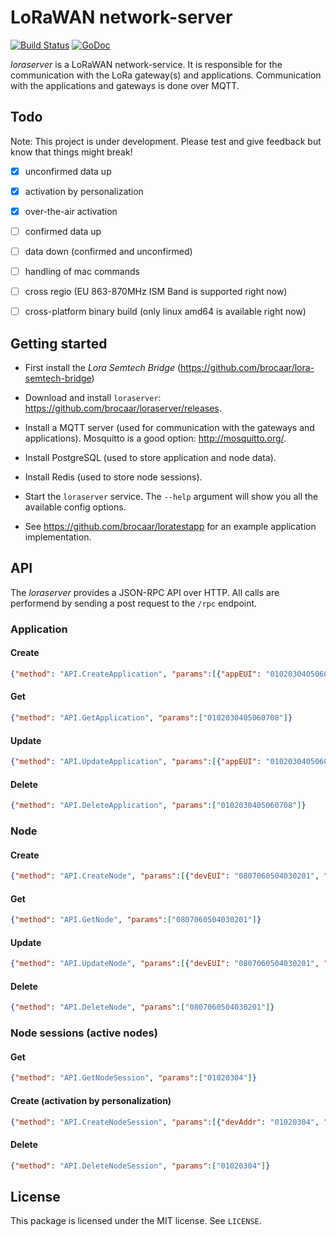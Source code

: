 # LoRaWAN network-server

[![Build Status](https://travis-ci.org/brocaar/loraserver.svg?branch=master)](https://travis-ci.org/brocaar/loraserver)
[![GoDoc](https://godoc.org/github.com/brocaar/loraserver?status.svg)](https://godoc.org/github.com/brocaar/loraserver)

*loraserver* is a LoRaWAN network-service. It is responsible for the
communication with the LoRa gateway(s) and applications. Communication
with the applications and gateways is done over MQTT.


## Todo

Note: This project is under development. Please test and give feedback but know that things might break! 

- [x] unconfirmed data up
- [x] activation by personalization
- [x] over-the-air activation
- [ ] confirmed data up
- [ ] data down (confirmed and unconfirmed)
- [ ] handling of mac commands
- [ ] cross regio (EU 863-870MHz ISM Band is supported right now)
- [ ] cross-platform binary build (only linux amd64 is available right now)


## Getting started

* First install the *Lora Semtech Bridge* (https://github.com/brocaar/lora-semtech-bridge)

* Download and install ``loraserver``: https://github.com/brocaar/loraserver/releases.

* Install a MQTT server (used for communication with the gateways and applications).
  Mosquitto is a good option: http://mosquitto.org/.

* Install PostgreSQL (used to store application and node data).

* Install Redis (used to store node sessions).

* Start the ``loraserver`` service. The ``--help`` argument will show you all the available
  config options. 

* See https://github.com/brocaar/loratestapp for an example application implementation.

## API

The *loraserver* provides a JSON-RPC API over HTTP. All calls are performend by
sending a post request to the ``/rpc`` endpoint.

### Application

#### Create
```json
{"method": "API.CreateApplication", "params":[{"appEUI": "0102030405060708", "name": "test application"}]}
```

#### Get
```json
{"method": "API.GetApplication", "params":["0102030405060708"]}
```

#### Update
```json
{"method": "API.UpdateApplication", "params":[{"appEUI": "0102030405060708", "name": "test application 2"}]}
```

#### Delete
```json
{"method": "API.DeleteApplication", "params":["0102030405060708"]}
```

### Node

#### Create
```json
{"method": "API.CreateNode", "params":[{"devEUI": "0807060504030201", "appEUI": "0102030405060708", "appKey": "01020304050607080910111213141516"}]}
```

#### Get
```json
{"method": "API.GetNode", "params":["0807060504030201"]}
```

#### Update
```json
{"method": "API.UpdateNode", "params":[{"devEUI": "0807060504030201", "appEUI": "0102030405060708", "appKey": "01010101010101010101010101010101"}]}
```

#### Delete
```json
{"method": "API.DeleteNode", "params":["0807060504030201"]}
```

### Node sessions (active nodes)

#### Get
```json
{"method": "API.GetNodeSession", "params":["01020304"]}
```

#### Create (activation by personalization)
```json
{"method": "API.CreateNodeSession", "params":[{"devAddr": "01020304", "devEUI": "0807060504030201", "appEUI": "0102030405060708", "appSKey": "01010101010101010101010101010101", "nwkSKey": "02020202020202020202020202020202", "fCntUp": 0, "fCntDown": 0}]}
```

#### Delete
```json
{"method": "API.DeleteNodeSession", "params":["01020304"]}
```

## License

This package is licensed under the MIT license. See ``LICENSE``.
